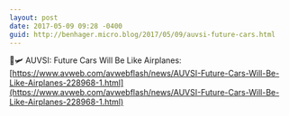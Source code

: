 ```yaml
---
layout: post
date: 2017-05-09 09:28 -0400
guid: http://benhager.micro.blog/2017/05/09/auvsi-future-cars.html
---
```

🚗🛩 AUVSI: Future Cars Will Be Like Airplanes: [https://www.avweb.com/avwebflash/news/AUVSI-Future-Cars-Will-Be-Like-Airplanes-228968-1.html](https://www.avweb.com/avwebflash/news/AUVSI-Future-Cars-Will-Be-Like-Airplanes-228968-1.html)

